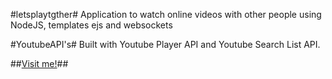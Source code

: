 #letsplaytgther#
Application to watch online videos with other people using NodeJS, templates ejs and websockets

#YoutubeAPI's#
Built with Youtube Player API and Youtube Search List API.

##[Visit me!](https://letsplaytgther.herokuapp.com/)##
